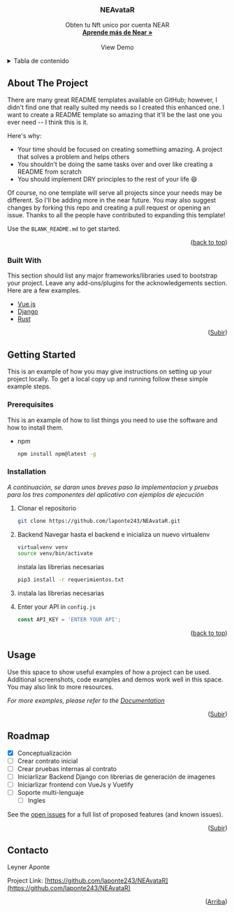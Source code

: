 <div id="top"></div>
<div align="center">
  <h3 align="center">NEAvataR</h3>

  <p align="center">
    Obten tu Nft unico por cuenta NEAR
    <br />
    <a href="https://docs.near.org/docs/develop/basics/getting-started"><strong>Aprende más de Near »</strong></a>
    <br />
    <br />
    <a>View Demo</a>
  </p>
</div>



<!-- TABLE OF CONTENTS -->
<details>
  <summary>Tabla de contenido</summary>
  <ol>
    <li>
      <a href="#about-the-project">Acerca del proyecto</a>
      <ul>
        <li><a href="#built-with">Herramientas Utiladas</a></li>
      </ul>
    </li>
    <li>
      <a href="#getting-started">Inicialización</a>
      <ul>
        <li><a href="#prerequisites">Pre-requsitos</a></li>
        <li><a href="#installation">Instalación</a></li>
      </ul>
    </li>
    <li><a href="#usage">Utilización</a></li>
    <li><a href="#roadmap">Roadmap</a></li>
    <li><a href="#contact">Contacto</a></li>
  </ol>
</details>



<!-- ABOUT THE PROJECT -->
## About The Project

There are many great README templates available on GitHub; however, I didn't find one that really suited my needs so I created this enhanced one. I want to create a README template so amazing that it'll be the last one you ever need -- I think this is it.

Here's why:
* Your time should be focused on creating something amazing. A project that solves a problem and helps others
* You shouldn't be doing the same tasks over and over like creating a README from scratch
* You should implement DRY principles to the rest of your life :smile:

Of course, no one template will serve all projects since your needs may be different. So I'll be adding more in the near future. You may also suggest changes by forking this repo and creating a pull request or opening an issue. Thanks to all the people have contributed to expanding this template!

Use the `BLANK_README.md` to get started.

<p align="right">(<a href="#top">back to top</a>)</p>



### Built With

This section should list any major frameworks/libraries used to bootstrap your project. Leave any add-ons/plugins for the acknowledgements section. Here are a few examples.

* [Vue.js](https://vuejs.org/)
* [Django](https://www.djangoproject.com/)
* [Rust](https://www.rust-lang.org/)
<p align="right">(<a href="#top">Subir</a>)</p>

<!-- GETTING STARTED -->
## Getting Started

This is an example of how you may give instructions on setting up your project locally.
To get a local copy up and running follow these simple example steps.

### Prerequisites

This is an example of how to list things you need to use the software and how to install them.
* npm
  ```sh
  npm install npm@latest -g
  ```

### Installation

_A continuación, se daran unos breves paso la implementacion y pruebas para los tres componentes del aplicativo con ejemplos de ejecución_

1. Clonar el repositorio
   ```sh
   git clone https://github.com/laponte243/NEAvataR.git
   ```
1. Backend
   Navegar hasta el backend e inicializa un nuevo virtualenv
   ```sh
   virtualvenv venv
   source venv/bin/activate
   ```
   instala las librerias necesarias
   ```sh
   pip3 install -r requerimientos.txt
   ```
3. instala las librerias necesarias
   
4. Enter your API in `config.js`
   ```js
   const API_KEY = 'ENTER YOUR API';
   ```

<p align="right">(<a href="#top">back to top</a>)</p>



<!-- USAGE EXAMPLES -->
## Usage

Use this space to show useful examples of how a project can be used. Additional screenshots, code examples and demos work well in this space. You may also link to more resources.

_For more examples, please refer to the [Documentation](https://example.com)_

<p align="right">(<a href="#top">Subir</a>)</p>



<!-- ROADMAP -->
## Roadmap

- [X] Conceptualización
- [ ] Crear contrato inicial
- [ ] Crear pruebas internas al contrato
- [ ] Iniciarlizar Backend Django con librerias de generación de imagenes
- [ ] Iniciarlizar frontend con VueJs y Vuetify
- [ ] Soporte multi-lenguaje
    - [ ] Ingles

See the [open issues](https://github.com/othneildrew/Best-README-Template/issues) for a full list of proposed features (and known issues).

<p align="right">(<a href="#top">Subir</a>)</p>

<!-- CONTACT -->
## Contacto

Leyner Aponte  

Project Link: [https://github.com/laponte243/NEAvataR](https://github.com/laponte243/NEAvataR)

<p align="right">(<a href="#top">Arriba</a>)</p>